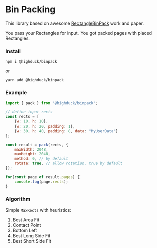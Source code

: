 # Bin Packing

This library based on awesome [RectangleBinPack](https://github.com/juj/RectangleBinPack) work and paper.  

You pass your Rectangles for input. You got packed pages with placed Rectangles.

### Install

```shell script
npm i @highduck/binpack
```
or
```shell script
yarn add @highduck/binpack
```

### Example
```javascript
import { pack } from '@highduck/binpack';

// define input rects
const rects = [
    {w: 10, h: 10},
    {w: 20, h: 20, padding: 1},
    {w: 30, h: 40, padding: 8, data: "MyUserData"}
];

const result = pack(rects, {
    maxWidth: 2048, 
    maxHeight: 2048,
    method: 0, // by default
    rotate: true, // allow rotation, true by default
});

for(const page of result.pages) {
    console.log(page.rects);
}
```


### Algorithm

Simple `MaxRects` with heuristics:

1. Best Area Fit
2. Contact Point
3. Bottom Left
4. Best Long Side Fit
5. Best Short Side Fit
